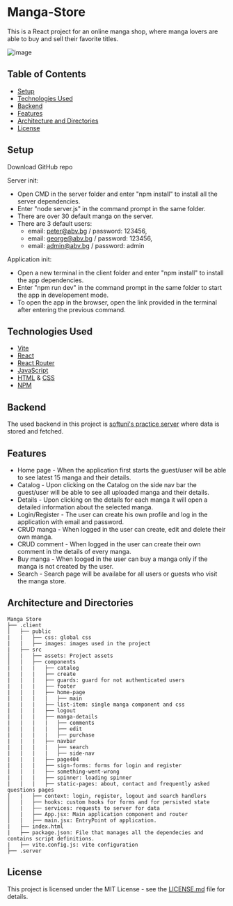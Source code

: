 # Manga-Store

This is a React project for an online manga shop, where manga lovers are able to buy and sell their favorite titles.

![image](https://github.com/EmiliyaShtereva/Manga-Store/assets/123276538/ede711c3-7e47-4223-b33c-6a925966aaf9)

## Table of Contents

- [Setup](#setup)
- [Technologies Used](#technologies-used)
- [Backend](#backend)
- [Features](#features)
- [Architecture and Directories](#architecture-and-directories)
- [License](#license)

## Setup
Download GitHub repo

Server init:
- Open CMD in the server folder and enter "npm install" to install all the server dependencies.
- Enter "node server.js" in the command prompt in the same folder.
- There are over 30 default manga on the server.
- There are 3 default users: 
  - email: peter@abv.bg / password: 123456, 
  - email: george@abv.bg / password: 123456,
  - email: admin@abv.bg / password: admin

Application init:
- Open a new terminal in the client folder and enter "npm install" to install the app dependencies.
- Enter "npm run dev" in the command prompt in the same folder to start the app in developement mode.
- To open the app in the browser, open the link provided in the terminal after entering the previous command.

## Technologies Used

- [Vite](https://vitejs.dev/)
- [React](https://react.dev/)
- [React Router](https://reactrouter.com/en/main)
- [JavaScript](https://developer.mozilla.org/en-US/docs/Web/JavaScript)
- [HTML](https://developer.mozilla.org/en-US/docs/Web/HTML) & [CSS](https://developer.mozilla.org/en-US/docs/Web/CSS)
- [NPM](https://www.npmjs.com/)

## Backend

The used backend in this project is [softuni's practice server](https://github.com/softuni-practice-server/softuni-practice-server) where data is stored and fetched.

## Features
- Home page - When the application first starts the guest/user will be able to see latest 15 manga and their details.
- Catalog - Upon clicking on the Catalog on the side nav bar the guest/user will be able to see all uploaded manga and their details.
- Details - Upon clicking on the details for each manga it will open a detailed information about the selected manga.
- Login/Register - The user can create his own profile and log in the application with email and password.
- CRUD manga - When logged in the user can create, edit and delete their own manga.
- CRUD comment - When logged in the user can create their own comment in the details of every manga.
- Buy manga - When looged in the user can buy a manga only if the manga is not created by the user.
- Search - Search page will be availabe for all users or guests who visit the manga store.

## Architecture and Directories
```
Manga Store
├── .client
│   ├── public
|   |   ├── css: global css
|   |   ├── images: images used in the project
|   ├── src
│   |   ├── assets: Project assets
│   |   ├── components
|   |   |   ├── catalog
|   |   |   ├── create
|   |   |   ├── guards: guard for not authenticated users
|   |   |   ├── footer
|   |   |   ├── home-page
|   |   |   |   ├── main
|   |   |   ├── list-item: single manga component and css
|   |   |   ├── logout
|   |   |   ├── manga-details
|   |   |   |   ├── comments
|   |   |   |   ├── edit
|   |   |   |   ├── purchase
|   |   |   ├── navbar
|   |   |   |   ├── search
|   |   |   |   ├── side-nav
|   |   |   ├── page404
|   |   |   ├── sign-forms: forms for login and register
|   |   |   ├── something-went-wrong
|   |   |   ├── spinner: loading spinner
|   |   |   ├── static-pages: about, contact and frequently asked questions pages
│   |   ├── context: login, register, logout and search handlers
│   |   ├── hooks: custom hooks for forms and for persisted state
│   |   ├── services: requests to server for data
│   |   ├── App.jsx: Main application component and router
│   |   ├── main.jsx: EntryPoint of application.
|   ├── index.html
|   ├── package.json: File that manages all the dependecies and contains script definitions.
|   ├── vite.config.js: vite configuration
├── .server
```
## License

This project is licensed under the MIT License - see the [LICENSE.md](https://github.com/EmiliyaShtereva/Manga-Store/blob/main/LICENSE) file for details.
